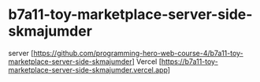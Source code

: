 # b7a11-toy-marketplace-server-side-skmajumder

server [https://github.com/programming-hero-web-course-4/b7a11-toy-marketplace-server-side-skmajumder]
Vercel [https://b7a11-toy-marketplace-server-side-skmajumder.vercel.app]


